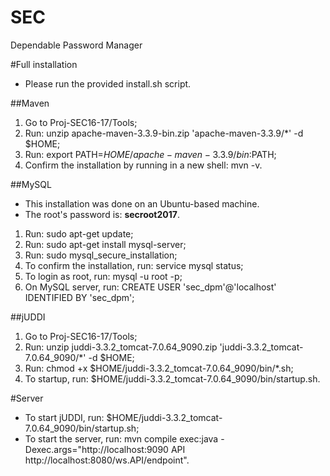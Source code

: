 # SEC
Dependable Password Manager

#Full installation
* Please run the provided install.sh script.

##Maven
1. Go to Proj-SEC16-17/Tools;
2. Run: unzip apache-maven-3.3.9-bin.zip 'apache-maven-3.3.9/*' -d $HOME;
3. Run: export PATH=$HOME/apache-maven-3.3.9/bin:$PATH;
4. Confirm the installation by running in a new shell: mvn -v.

##MySQL
* This installation was done on an Ubuntu-based machine.
* The root's password is: **secroot2017**.

1. Run: sudo apt-get update;
2. Run: sudo apt-get install mysql-server;
3. Run: sudo mysql_secure_installation;
4. To confirm the installation, run: service mysql status;
5. To login as root, run: mysql -u root -p;
6. On MySQL server, run: CREATE USER 'sec_dpm'@'localhost' IDENTIFIED BY 'sec_dpm';

##jUDDI
1. Go to Proj-SEC16-17/Tools;
2. Run: unzip juddi-3.3.2_tomcat-7.0.64_9090.zip 'juddi-3.3.2_tomcat-7.0.64_9090/*' -d $HOME;
3. Run: chmod +x $HOME/juddi-3.3.2_tomcat-7.0.64_9090/bin/*.sh;
4. To startup, run: $HOME/juddi-3.3.2_tomcat-7.0.64_9090/bin/startup.sh.

#Server
* To start jUDDI, run: $HOME/juddi-3.3.2_tomcat-7.0.64_9090/bin/startup.sh;
* To start the server, run: mvn compile exec:java -Dexec.args="http://localhost:9090 API http://localhost:8080/ws.API/endpoint".

